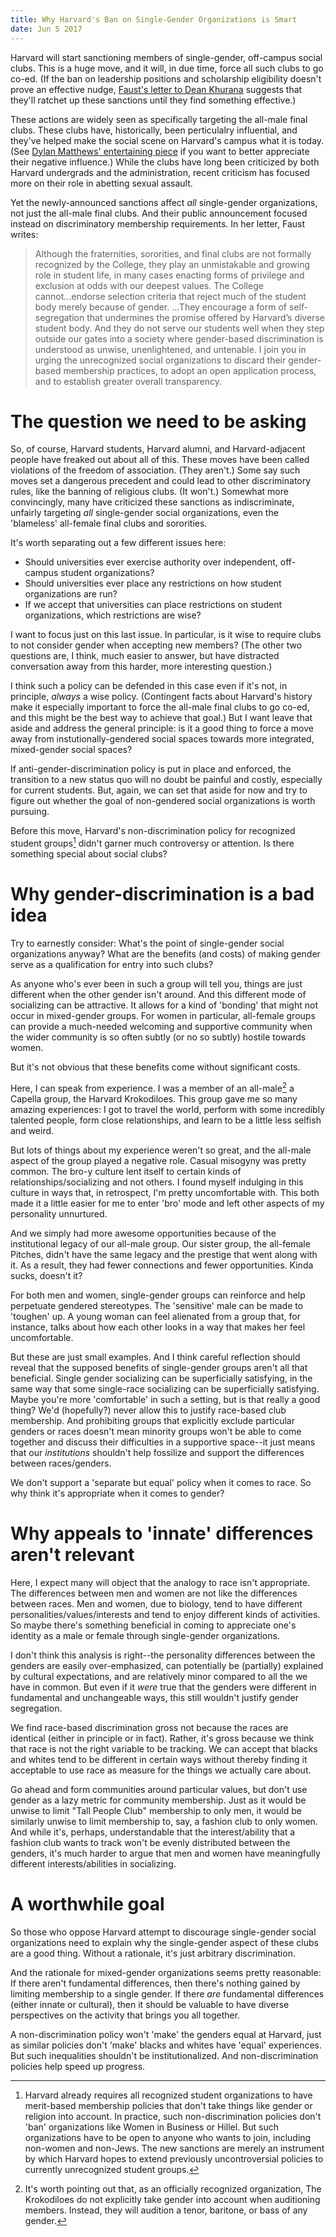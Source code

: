 ```yaml
---
title: Why Harvard's Ban on Single-Gender Organizations is Smart
date: Jun 5 2017
---
```


Harvard will start sanctioning members of single-gender, off-campus social clubs. This is a huge move, and it will, in due time, force all such clubs to go co-ed. (If the ban on leadership positions and scholarship eligibility doesn't prove an effective nudge, [Faust's letter to Dean Khurana](http://www.harvard.edu/president/news/2016/letter-on-single-gender-social-organizations) suggests that they'll ratchet up these sanctions until they find something effective.)

These actions are widely seen as specifically targeting the all-male final clubs. These clubs have, historically, been perticulalry influential, and they've helped make the social scene on Harvard's campus what it is today. (See [Dylan Matthews' entertaining piece](http://www.vox.com/2016/5/7/11609404/final-clubs-harvard-explained) if you want to better appreciate their negative influence.) While the clubs have long been criticized by both Harvard undergrads and the administration, recent criticism has focused more on their role in abetting sexual assault.

Yet the newly-announced sanctions affect *all* single-gender organizations, not just the all-male final clubs. And their public announcement focused instead on discriminatory membership requirements. In her letter, Faust writes:

> Although the fraternities, sororities, and final clubs are not formally recognized by the College, they play an unmistakable and growing role in student life, in many cases enacting forms of privilege and exclusion at odds with our deepest values. The College cannot...endorse selection criteria that reject much of the student body merely because of gender. ...They encourage a form of self-segregation that undermines the promise offered by Harvard’s diverse student body. And they do not serve our students well when they step outside our gates into a society where gender-based discrimination is understood as unwise, unenlightened, and untenable.
> I join you in urging the unrecognized social organizations to discard their gender-based membership practices, to adopt an open application process, and to establish greater overall transparency.

# The question we need to be asking

So, of course, Harvard students, Harvard alumni, and Harvard-adjacent people have freaked out about all of this. These moves have been called violations of the  freedom of association. (They aren't.) Some say such moves set a dangerous precedent and could lead to other discriminatory rules, like the banning of religious clubs. (It won't.) Somewhat more convincingly, many have criticized these sanctions as indiscriminate, unfairly targeting *all* single-gender social organizations, even the 'blameless' all-female final clubs and sororities.

It's worth separating out a few different issues here:

- Should universities ever exercise authority over independent, off-campus student organizations?
- Should universities ever place any restrictions on how student organizations are run?
- If we accept that universities can place restrictions on student organizations, which restrictions are wise?

I want to focus just on this last issue. In particular, is it wise to require clubs to not consider gender when accepting new members? (The other two questions are, I think, much easier to answer, but have distracted conversation away from this harder, more interesting question.)

I think such a policy can be defended in this case even if it's not, in principle, _always_ a wise policy. (Contingent facts about Harvard's history make it especially important to force the all-male final clubs to go co-ed, and this might be the best way to achieve that goal.) But I want leave that aside and address the general principle: is it a good thing to force a move away from instutionally-gendered social spaces towards more integrated, mixed-gender social spaces?

If anti-gender-discrimination policy is put in place and enforced, the transition to a new status quo will no doubt be painful and costly, especially for current students. But, again, we can set that aside for now and try to figure out whether the goal of non-gendered social organizations is worth pursuing.

Before this move, Harvard's non-discrimination policy for recognized student groups[^1] didn't garner much controversy or attention. Is there something special about social clubs?

[^1]: Harvard already requires all recognized student organizations to have merit-based membership policies that don't take things like gender or religion into account. In practice, such non-discrimination policies don't 'ban' organizations like  Women in Business or Hillel. But such organizations have to be open to anyone who wants to join, including non-women and non-Jews. The new sanctions are merely an instrument by which Harvard hopes to extend previously uncontroversial policies to currently unrecognized student groups.
	
# Why gender-discrimination is a bad idea

Try to earnestly consider: What's the point of single-gender social organizations anyway? What are the benefits (and costs) of making gender serve as a qualification for entry into such clubs?

As anyone who's ever been in such a group will tell you, things are just different when the other gender isn't around. And this different mode of socializing can be attractive. It allows for a kind of 'bonding' that might not occur in mixed-gender groups. For women in particular, all-female groups can provide a much-needed welcoming and supportive community when the wider community is so often subtly (or no so subtly) hostile towards women.

But it's not obvious that these benefits come without significant costs.

Here, I can speak from experience. I was a member of an all-male[^2] a Capella group, the Harvard Krokodiloes. This group gave me so many amazing experiences: I got to travel the world, perform with some incredibly talented people, form close relationships, and learn to be a little less selfish and weird.

[^2]: It's worth pointing out that, as an officially recognized organization, The Krokodiloes do not explicitly take gender into account when auditioning members. Instead, they will audition a tenor, baritone, or bass of any gender. 

But lots of things about my experience weren't so great, and the all-male aspect of the group played a negative role. Casual misogyny was pretty common. The bro-y culture lent itself to certain kinds of relationships/socializing and not others. I found myself indulging in this culture in ways that, in retrospect, I'm pretty uncomfortable with. This both made it a little easier for me to enter 'bro' mode and left other aspects of my personality unnurtured.

And we simply had more awesome opportunities because of the institutional legacy of our all-male group. Our sister group, the all-female Pitches, didn't have the same legacy and the prestige that went along with it. As a result, they had fewer connections and fewer opportunities. Kinda sucks, doesn't it?

For both men and women, single-gender groups can reinforce and help perpetuate gendered stereotypes. The 'sensitive' male can be made to 'toughen' up. A young woman can feel alienated from a group that, for instance, talks about how each other looks in a way that makes her feel uncomfortable.

But these are just small examples. And I think careful reflection should reveal that the supposed benefits of single-gender groups aren't all that beneficial. Single gender socializing can be  superficially satisfying, in the same way that some single-race socializing can be superficially satisfying. Maybe you're more 'comfortable' in such a setting, but is that really a good thing? We'd (hopefully?) never allow this to justify race-based club membership. And prohibiting groups that explicitly exclude particular genders or races doesn't mean minority groups won't be able to come together and discuss their difficulties in a supportive space--it just means that our *institutions* shouldn't help fossilize and support the differences between races/genders.

We don't support a 'separate but equal' policy when it comes to race. So why think it's appropriate when it comes to gender? 

# Why appeals to 'innate' differences aren't relevant

Here, I expect many will object that the analogy to race isn't appropriate. The differences between men and women are not like the differences between races. Men and women, due to biology, tend to have different personalities/values/interests and tend to enjoy different kinds of activities. So maybe there's something beneficial in coming to appreciate one's identity as a male or female through single-gender organizations.

I don't think this analysis is right--the personality differences between the genders are easily over-emphasized, can potentially be (partially) explained by cultural expectations, and are relatively minor compared to all the we have in common. But even if it *were* true that the genders were different in fundamental and  unchangeable ways, this still wouldn't justify gender segregation.

We find race-based discrimination gross not because the races are identical (either in principle or in fact). Rather, it's gross because we think that race is not the right variable to be tracking. We can accept that blacks and whites tend to be different in certain ways without thereby finding it acceptable to use race as measure for the things we actually care about.

Go ahead and form communities around particular values, but don't use gender as a lazy metric for community membership. Just as it would be unwise to limit "Tall People Club" membership to only men, it would be similarly unwise to limit membership to, say, a fashion club to only women. And while it's, perhaps, understandable that the interest/ability that a fashion club wants to track won't be evenly distributed between the genders, it's much harder to argue that men and women have meaningfully different interests/abilities in socializing.

# A worthwhile goal

So those who oppose Harvard attempt to discourage single-gender social organizations need to explain why the single-gender aspect of these clubs are a good thing. Without a rationale, it's just arbitrary discrimination.

And the rationale for mixed-gender organizations seems pretty reasonable: If there aren't fundamental differences, then there's nothing gained by limiting membership to a single gender. If there *are* fundamental differences (either innate or cultural), then it should be valuable to have diverse perspectives on the activity that brings you all together. 

A non-discrimination policy won't 'make' the genders equal at Harvard, just as similar policies don't 'make' blacks and whites have 'equal' experiences. But such inequalities shouldn't be institutionalized. And non-discrimination policies help speed up progress.

